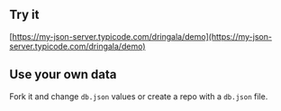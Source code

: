 ## Try it

[https://my-json-server.typicode.com/dringala/demo](https://my-json-server.typicode.com/dringala/demo)

## Use your own data

Fork it and change `db.json` values or create a repo with a `db.json` file.
